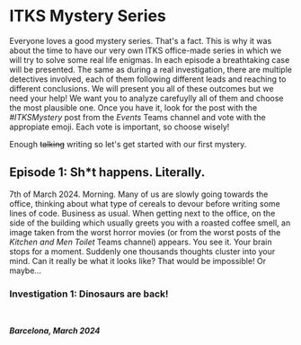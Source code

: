 &nbsp;

# ITKS Mystery Series

Everyone loves a good mystery series. That's a fact. This is why it was about the time to have our very own ITKS office-made series in which we will try to solve some real life enigmas. In each episode a breathtaking case will be presented. The same as during a real investigation, there are multiple detectives involved, each of them following different leads and reaching to different conclusions. We will present you all of these outcomes but we need your help! We want you to analyze carefuylly all of them and choose the most plausible one. Once you have it, look for the post with the _#ITKSMystery_ post from the _Events_ Teams channel and vote with the appropiate emoji. Each vote is important, so choose wisely! 

Enough <s>talking</s> writing so let's get started with our first mystery.

## Episode 1: Sh*t happens. Literally.

7th of March 2024. Morning. Many of us are slowly going towards the office, thinking about what type of cereals to devour before writing some lines of code. Business as usual. When getting next to the office, on the side of the building which usually greets you with a roasted coffee smell, an image taken from the worst horror movies (or from the worst posts of the _Kitchen and Men Toilet_ Teams channel) appears. You see it. Your brain stops for a moment. Suddenly one thousands thoughts cluster into your mind. Can it really be what it looks like? That would be impossible! Or maybe...  

### Investigation 1: Dinosaurs are back!

&nbsp;

***Barcelona, March 2024*** 
